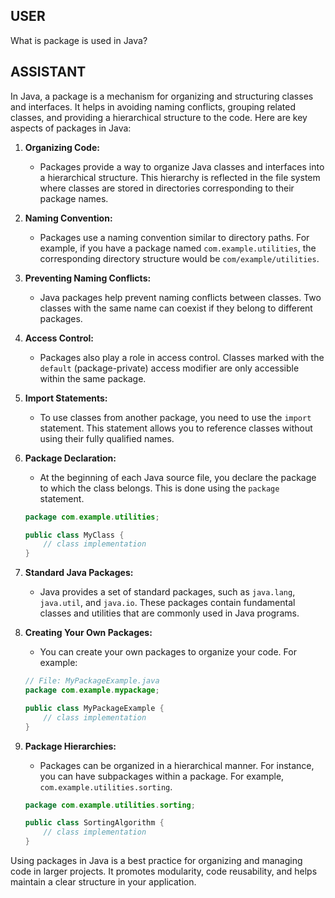 ## USER
What is package is used in Java?

## ASSISTANT
In Java, a package is a mechanism for organizing and structuring classes and interfaces. It helps in avoiding naming conflicts, grouping related classes, and providing a hierarchical structure to the code. Here are key aspects of packages in Java:

1. **Organizing Code:**
   - Packages provide a way to organize Java classes and interfaces into a hierarchical structure. This hierarchy is reflected in the file system where classes are stored in directories corresponding to their package names.

2. **Naming Convention:**
   - Packages use a naming convention similar to directory paths. For example, if you have a package named `com.example.utilities`, the corresponding directory structure would be `com/example/utilities`.

3. **Preventing Naming Conflicts:**
   - Java packages help prevent naming conflicts between classes. Two classes with the same name can coexist if they belong to different packages.

4. **Access Control:**
   - Packages also play a role in access control. Classes marked with the `default` (package-private) access modifier are only accessible within the same package.

5. **Import Statements:**
   - To use classes from another package, you need to use the `import` statement. This statement allows you to reference classes without using their fully qualified names.

6. **Package Declaration:**
   - At the beginning of each Java source file, you declare the package to which the class belongs. This is done using the `package` statement.

   ```java
   package com.example.utilities;

   public class MyClass {
       // class implementation
   }
   ```

7. **Standard Java Packages:**
   - Java provides a set of standard packages, such as `java.lang`, `java.util`, and `java.io`. These packages contain fundamental classes and utilities that are commonly used in Java programs.

8. **Creating Your Own Packages:**
   - You can create your own packages to organize your code. For example:

   ```java
   // File: MyPackageExample.java
   package com.example.mypackage;

   public class MyPackageExample {
       // class implementation
   }
   ```

9. **Package Hierarchies:**
   - Packages can be organized in a hierarchical manner. For instance, you can have subpackages within a package. For example, `com.example.utilities.sorting`.

   ```java
   package com.example.utilities.sorting;

   public class SortingAlgorithm {
       // class implementation
   }
   ```

Using packages in Java is a best practice for organizing and managing code in larger projects. It promotes modularity, code reusability, and helps maintain a clear structure in your application.